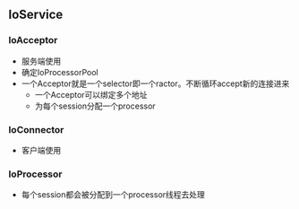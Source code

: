 ## IoService

### IoAcceptor
 * 服务端使用
 * 确定IoProcessorPool
 * 一个Acceptor就是一个selector即一个ractor。不断循环accept新的连接进来
   + 一个Acceptor可以绑定多个地址
   + 为每个session分配一个processor
   

### IoConnector
 * 客户端使用

### IoProcessor
 * 每个session都会被分配到一个processor线程去处理

